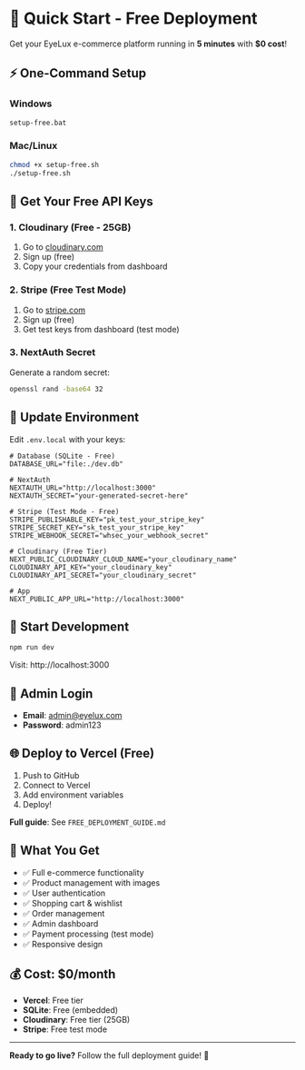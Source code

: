 # 🚀 Quick Start - Free Deployment

Get your EyeLux e-commerce platform running in **5 minutes** with **$0 cost**!

## ⚡ One-Command Setup

### Windows
```bash
setup-free.bat
```

### Mac/Linux
```bash
chmod +x setup-free.sh
./setup-free.sh
```

## 🔑 Get Your Free API Keys

### 1. Cloudinary (Free - 25GB)
1. Go to [cloudinary.com](https://cloudinary.com)
2. Sign up (free)
3. Copy your credentials from dashboard

### 2. Stripe (Free Test Mode)
1. Go to [stripe.com](https://stripe.com)
2. Sign up (free)
3. Get test keys from dashboard (test mode)

### 3. NextAuth Secret
Generate a random secret:
```bash
openssl rand -base64 32
```

## 📝 Update Environment

Edit `.env.local` with your keys:

```env
# Database (SQLite - Free)
DATABASE_URL="file:./dev.db"

# NextAuth
NEXTAUTH_URL="http://localhost:3000"
NEXTAUTH_SECRET="your-generated-secret-here"

# Stripe (Test Mode - Free)
STRIPE_PUBLISHABLE_KEY="pk_test_your_stripe_key"
STRIPE_SECRET_KEY="sk_test_your_stripe_key"
STRIPE_WEBHOOK_SECRET="whsec_your_webhook_secret"

# Cloudinary (Free Tier)
NEXT_PUBLIC_CLOUDINARY_CLOUD_NAME="your_cloudinary_name"
CLOUDINARY_API_KEY="your_cloudinary_key"
CLOUDINARY_API_SECRET="your_cloudinary_secret"

# App
NEXT_PUBLIC_APP_URL="http://localhost:3000"
```

## 🚀 Start Development

```bash
npm run dev
```

Visit: http://localhost:3000

## 👤 Admin Login

- **Email**: admin@eyelux.com
- **Password**: admin123

## 🌐 Deploy to Vercel (Free)

1. Push to GitHub
2. Connect to Vercel
3. Add environment variables
4. Deploy!

**Full guide**: See `FREE_DEPLOYMENT_GUIDE.md`

## 🎯 What You Get

- ✅ Full e-commerce functionality
- ✅ Product management with images
- ✅ User authentication
- ✅ Shopping cart & wishlist
- ✅ Order management
- ✅ Admin dashboard
- ✅ Payment processing (test mode)
- ✅ Responsive design

## 💰 Cost: $0/month

- **Vercel**: Free tier
- **SQLite**: Free (embedded)
- **Cloudinary**: Free tier (25GB)
- **Stripe**: Free test mode

---

**Ready to go live?** Follow the full deployment guide! 🚀
